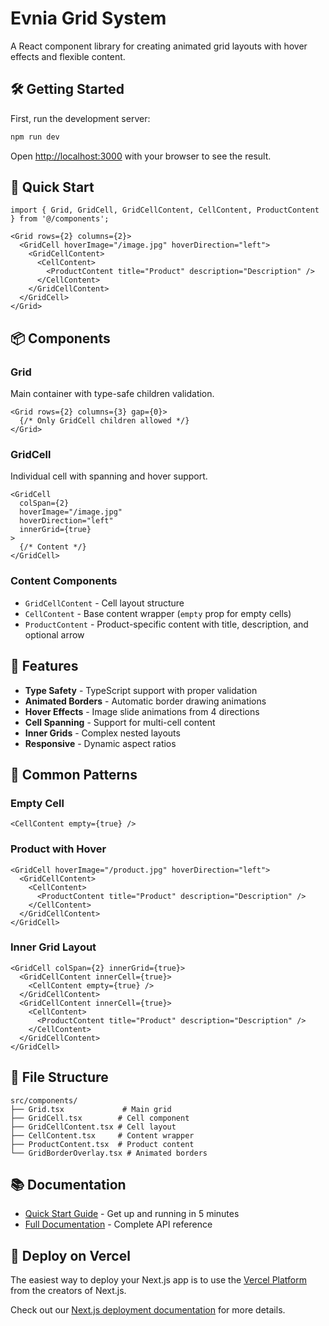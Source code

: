 # Evnia Grid System

A React component library for creating animated grid layouts with hover effects and flexible content.

## 🛠️ Getting Started

First, run the development server:

```bash
npm run dev
```

Open [http://localhost:3000](http://localhost:3000) with your browser to see the result.

## 🚀 Quick Start

```tsx
import { Grid, GridCell, GridCellContent, CellContent, ProductContent } from '@/components';

<Grid rows={2} columns={2}>
  <GridCell hoverImage="/image.jpg" hoverDirection="left">
    <GridCellContent>
      <CellContent>
        <ProductContent title="Product" description="Description" />
      </CellContent>
    </GridCellContent>
  </GridCell>
</Grid>
```

## 📦 Components

### Grid

Main container with type-safe children validation.

```tsx
<Grid rows={2} columns={3} gap={0}>
  {/* Only GridCell children allowed */}
</Grid>
```

### GridCell

Individual cell with spanning and hover support.

```tsx
<GridCell 
  colSpan={2} 
  hoverImage="/image.jpg" 
  hoverDirection="left"
  innerGrid={true}
>
  {/* Content */}
</GridCell>
```

### Content Components

- `GridCellContent` - Cell layout structure
- `CellContent` - Base content wrapper (`empty` prop for empty cells)
- `ProductContent` - Product-specific content with title, description, and optional arrow

## 🎨 Features

- **Type Safety** - TypeScript support with proper validation
- **Animated Borders** - Automatic border drawing animations
- **Hover Effects** - Image slide animations from 4 directions
- **Cell Spanning** - Support for multi-cell content
- **Inner Grids** - Complex nested layouts
- **Responsive** - Dynamic aspect ratios

## 🎯 Common Patterns

### Empty Cell

```tsx
<CellContent empty={true} />
```

### Product with Hover

```tsx
<GridCell hoverImage="/product.jpg" hoverDirection="left">
  <GridCellContent>
    <CellContent>
      <ProductContent title="Product" description="Description" />
    </CellContent>
  </GridCellContent>
</GridCell>
```

### Inner Grid Layout

```tsx
<GridCell colSpan={2} innerGrid={true}>
  <GridCellContent innerCell={true}>
    <CellContent empty={true} />
  </GridCellContent>
  <GridCellContent innerCell={true}>
    <CellContent>
      <ProductContent title="Product" description="Description" />
    </CellContent>
  </GridCellContent>
</GridCell>
```


## 📁 File Structure

```text
src/components/
├── Grid.tsx             # Main grid
├── GridCell.tsx        # Cell component
├── GridCellContent.tsx # Cell layout
├── CellContent.tsx     # Content wrapper
├── ProductContent.tsx  # Product content
└── GridBorderOverlay.tsx # Animated borders
```

## 📚 Documentation

- [Quick Start Guide](./docs/QUICK_START.md) - Get up and running in 5 minutes
- [Full Documentation](./docs/GRID_SYSTEM_DOCUMENTATION.md) - Complete API reference

## 🚀 Deploy on Vercel

The easiest way to deploy your Next.js app is to use the [Vercel Platform](https://vercel.com/new?utm_medium=default-template&filter=next.js&utm_source=create-next-app&utm_campaign=create-next-app-readme) from the creators of Next.js.

Check out our [Next.js deployment documentation](https://nextjs.org/docs/app/building-your-application/deploying) for more details.
